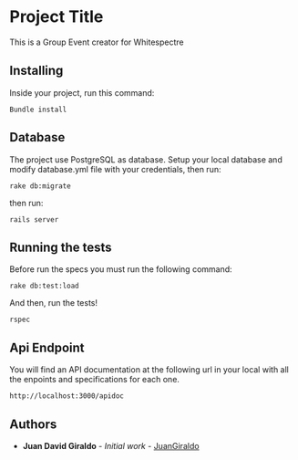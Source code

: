 # Project Title

This is a Group Event creator for Whitespectre

## Installing

Inside your project, run this command:

```
Bundle install
```
## Database

The project use PostgreSQL as database. Setup your local database and modify database.yml file with your credentials, then run:

```
rake db:migrate
```

then run:

```
rails server
```


## Running the tests

Before run the specs you must run the following command:

```
rake db:test:load
```

And then, run the tests!

```
rspec
```

## Api Endpoint

You will find an API documentation at the following url in your local with all the enpoints and specifications for each one.

```
http://localhost:3000/apidoc
```

## Authors

* **Juan David Giraldo** - *Initial work* - [JuanGiraldo](https://github.com/JuandGirald)

